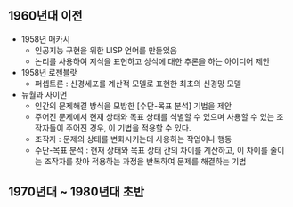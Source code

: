 1960년대 이전
-------------

* 1958년 매카시
  - 인공지능 구현을 위한 LISP 언어를 만들었음
  - 논리를 사용하여 지식을 표현하고 상식에 대한 추론을 하는 아이디어 제안
* 1958년 로젠블랏
  - 퍼셉트론 : 신경세포를 계산적 모델로 표현한 최초의 신경망 모델
* 뉴월과 사이먼
  - 인간의 문제해결 방식을 모방한 [수단-목표 분석] 기법을 제안
  - 주어진 문제에서 현재 상태와 목표 상태를 식별할 수 있으며 사용할 수 있는 조작자들이 주어진 경우, 이 기법을 적용할 수 있다.
  - 조작자 : 문제의 상태를 변화시키는데 사용하는 작업이나 행동
  - 수단-목표 분석 : 현재 상태와 목표 상태 간의 차이를 계산하고, 이 차이를 줄이는 조작자를 찾아 적용하는 과정을 반복하여 문제를 해결하는 기법

1970년대 ~ 1980년대 초반
-------------
